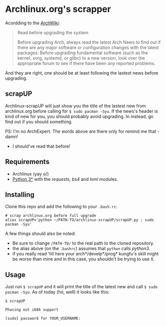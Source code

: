# Archlinux.org's scrapper

Acordding to the
[ArchWiki](https://wiki.archlinux.org/index.php/System_maintenance#Read_before_upgrading_the_system):

> Read before upgrading the system
> 
> Before upgrading Arch, always read the latest Arch News to find out if there are
> any major software or configuration changes with the latest packages. Before
> upgrading fundamental software (such as the kernel, xorg, systemd, or glibc) to
> a new version, look over the appropriate forum to see if there have been any
> reported problems. 

And they are right, one should be at least following the lastest news before
upgrading.

## scrapUP

Archlinux-scrapUP will just show you the title of the lastest new from
archlinux.org before calling for `$ sudo pacman -Syu`. If the news's header is
kind of new for you, you should probably avoid upgrading. In instead, go find
out if you should something.

PS: I'm no ArchExpert. The words above are there only for remind me that - damn!
- I should've read that before!

## Requirements

- Archlinux (yay o/)
- [Python 3*](https://wiki.archlinux.org/index.php/Python#Python_3) with the
  _requests_, _bs4_ and _lxml_ modules.

## Installing

Clone this repo and add the following to your `.bash.rc`:

```
# scrap archlinux.org before full upgrade
alias scrapUP='python ~/PATH-TO/archlinux-scrapUP/scrapUP.py ; sudo pacman -Syu'
```


A few things should also be noted:
- Be sure to change `/PATH-TO/` to the real path to the cloned repository.
- the alias above (on the `.bashrc`) assumes that `python` calls *python3*.
- if you really read 'till here your arch\*/develp\*/prog\* kungfu's skill might
  be worse than mine and in this case, you shouldn't be trying to use it.


## Usage

Just run `$ scrapUP` and it will print the title of the latest new and call `$
sudo pacman -Syu`. As of today (ho, well) it looks like this:

```
$ scrapUP 

Phasing out i686 support

[sudo] password for YOUR_USERNAME: 
```
